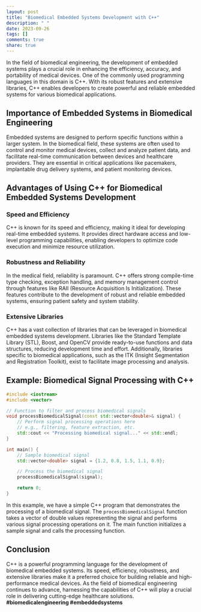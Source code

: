 ```yaml
---
layout: post
title: "Biomedical Embedded Systems Development with C++"
description: " "
date: 2023-09-26
tags: []
comments: true
share: true
---
```


In the field of biomedical engineering, the development of embedded systems plays a crucial role in enhancing the efficiency, accuracy, and portability of medical devices. One of the commonly used programming languages in this domain is C++. With its robust features and extensive libraries, C++ enables developers to create powerful and reliable embedded systems for various biomedical applications.

## Importance of Embedded Systems in Biomedical Engineering
Embedded systems are designed to perform specific functions within a larger system. In the biomedical field, these systems are often used to control and monitor medical devices, collect and analyze patient data, and facilitate real-time communication between devices and healthcare providers. They are essential in critical applications like pacemakers, implantable drug delivery systems, and patient monitoring devices.

## Advantages of Using C++ for Biomedical Embedded Systems Development
### Speed and Efficiency
C++ is known for its speed and efficiency, making it ideal for developing real-time embedded systems. It provides direct hardware access and low-level programming capabilities, enabling developers to optimize code execution and minimize resource utilization.

### Robustness and Reliability
In the medical field, reliability is paramount. C++ offers strong compile-time type checking, exception handling, and memory management control through features like RAII (Resource Acquisition Is Initialization). These features contribute to the development of robust and reliable embedded systems, ensuring patient safety and system stability.

### Extensive Libraries
C++ has a vast collection of libraries that can be leveraged in biomedical embedded systems development. Libraries like the Standard Template Library (STL), Boost, and OpenCV provide ready-to-use functions and data structures, reducing development time and effort. Additionally, libraries specific to biomedical applications, such as the ITK (Insight Segmentation and Registration Toolkit), exist to facilitate image processing and analysis.

## Example: Biomedical Signal Processing with C++
```cpp
#include <iostream>
#include <vector>

// Function to filter and process biomedical signals
void processBiomedicalSignal(const std::vector<double>& signal) {
    // Perform signal processing operations here
    // e.g., filtering, feature extraction, etc.
    std::cout << "Processing biomedical signal..." << std::endl;
}

int main() {
    // Sample biomedical signal
    std::vector<double> signal = {1.2, 0.8, 1.5, 1.1, 0.9};

    // Process the biomedical signal
    processBiomedicalSignal(signal);

    return 0;
}
```

In this example, we have a simple C++ program that demonstrates the processing of a biomedical signal. The `processBiomedicalSignal` function takes a vector of double values representing the signal and performs various signal processing operations on it. The main function initializes a sample signal and calls the processing function.

## Conclusion
C++ is a powerful programming language for the development of biomedical embedded systems. Its speed, efficiency, robustness, and extensive libraries make it a preferred choice for building reliable and high-performance medical devices. As the field of biomedical engineering continues to advance, harnessing the capabilities of C++ will play a crucial role in delivering cutting-edge healthcare solutions. **#biomedicalengineering #embeddedsystems**